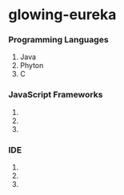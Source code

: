 # glowing-eureka

### Programming Languages
1. Java
2. Phyton
3. C

### JavaScript Frameworks
1. 
2. 
3. 

### IDE
1. 
2. 
3. 